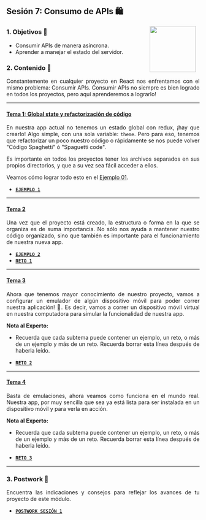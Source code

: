 ## Sesión 7: Consumo de APIs 🛍

<img src="../images/android-kotlin.png" align="right" height="120" hspace="10">
<div style="text-align: justify;">

### 1. Objetivos 🎯

- Consumir APIs de manera asíncrona.
- Aprender a manejar el estado del servidor.
### 2. Contenido 📘

Constantemente en cualquier proyecto en React nos enfrentamos con el mismo problema: Consumir APIs. Consumir APIs no siempre es bien logrado en todos los proyectos, pero aquí aprenderemos a lograrlo!

---

#### <ins>Tema 1: Global state y refactorización de código</ins>

En nuestra app actual no tenemos un estado global con redux, ¡hay que crearlo! Algo simple, con una sola variable: `theme`. Pero para eso, tenemos que refactorizar un poco nuestro código o rápidamente se nos puede volver "Código Spaghetti" ó "Spaguetti code".

Es importante en todos los proyectos tener los archivos separados en sus propios directorios, y que a su vez sea fácil acceder a ellos.

Veamos cómo lograr todo esto en el [Ejemplo 01](./Ejemplo-01).

- [**`EJEMPLO 1`**](./Ejemplo-01)

---

#### <ins>Tema 2</ins>

Una vez que el proyecto está creado, la estructura o forma en la que se organiza es de suma importancia. No sólo nos ayuda a mantener nuestro código organizado, sino que también es importante para el funcionamiento de nuestra nueva app.

- [**`EJEMPLO 2`**](./Ejemplo-02)
- [**`RETO 1`**](./Reto-01)
---

#### <ins>Tema 3</ins>

Ahora que tenemos mayor conocimiento de nuestro proyecto, vamos a configurar un emulador de algún dispositivo móvil para poder correr nuestra aplicación! :iphone:. Es decir, vamos a correr un dispositivo móvil virtual en nuestra computadora para simular la funcionalidad de nuestra app.

**Nota al Experto:**
  
 + Recuerda que cada subtema puede contener un ejemplo, un reto, o más de un ejemplo y más de un reto. Recuerda borrar esta línea después de haberla leído.
- [**`RETO 2`**](./Reto-02)
---

#### <ins>Tema 4</ins>

Basta de emulaciones, ahora veamos como funciona en el mundo real. Nuestra app, por muy sencilla que sea ya está lista para ser instalada en un dispositivo móvil y para verla en acción.

**Nota al Experto:**
  
 + Recuerda que cada subtema puede contener un ejemplo, un reto, o más de un ejemplo y más de un reto. Recuerda borrar esta línea después de haberla leído.
- [**`RETO 3`**](./Reto-03)
---

### 3. Postwork :memo:

Encuentra las indicaciones y consejos para reflejar los avances de tu proyecto de este módulo.

- [**`POSTWORK SESIÓN 1`**](./Postwork/)

<br/>


</div>

